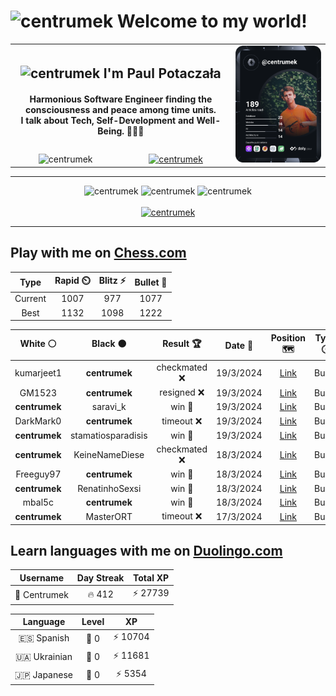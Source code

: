 <h1>
  <img
    src="https://emojis.slackmojis.com/emojis/images/1531849430/4246/blob-sunglasses.gif"
    width="30"
    alt="centrumek"
  />
  Welcome to my world!
</h1>

<table>
  <tbody>
    <tr>
      <td align="center" width="70%" colspan="2">
        <h2>
          <img
            src="https://raw.githubusercontent.com/MartinHeinz/MartinHeinz/master/wave.gif"
            width="30px"
            alt="centrumek"
          />
          I'm Paul Potaczała
        </h2>
        <h4>
          Harmonious Software Engineer finding the consciousness and peace among time units.
          <br/>
          I talk about Tech, Self-Development and Well-Being. 🌿🧘🚀
        </h4>
      </td>
      <td width="30%" rowspan="2">
        <a href="https://app.daily.dev/centrumek">
          <img
            src="./devcard.svg"
            alt="centrumek"
          />
        </a>
      </td>
    </tr>
    <tr align="center">
      <td>
        <img
          src="https://komarev.com/ghpvc/?username=centrumek&label=visitors&color=0e75b6&style=flat"
          alt="centrumek"
        >
      </td>
      <td>
        <a href="https://stackoverflow.com/users/14496012/centrumek">
          <img
            src="https://stackoverflow.com/users/flair/14496012.png?theme=dark"
            alt="centrumek"
          >
        </a>
      </td>
    </tr>
  </tbody>
</table>

---
<div align="center">
  <img 
    src="https://github-readme-stats.vercel.app/api?username=centrumek&show_icons=true&count_private=true&theme=dark&hide_border=true&hide=issues,contribs&bg_color=00000000"
    alt="centrumek"
  />
  <img
    src="https://github-readme-stats.vercel.app/api/top-langs/?username=centrumek&layout=compact&hide_border=true&theme=dark&bg_color=00000000&langs_count=6&exclude_repo=air-statistic-app"
    alt="centrumek"
  />
  <img 
    src="https://github-readme-streak-stats.herokuapp.com?user=centrumek&theme=dark&hide_border=true&background=FFFFFF00"
    alt="centrumek"
  />
  <br/>
  <br/>
  <a href="https://www.buymeacoffee.com/centrumek">
    <img
      src="https://cdn.buymeacoffee.com/buttons/v2/default-orange.png"
      height="50"
      width="210"
      alt="centrumek"
    />
  </a>
</div>

---

## Play with me on [Chess.com](https://www.chess.com/member/centrumek)

<div align="center">
<!--START_SECTION:chessStats-->
<!-- Automatically generated with https://github.com/Balastrong/chess-stats-action -->

| Type | Rapid ⏲️ | Blitz ⚡ | Bullet 🔫 |
|:---:|:---:|:---:|:---:|
| Current | 1007 | 977 | 1077 |
| Best | 1132 | 1098 | 1222 |

| White ⚪ | Black ⚫ | Result 🏆 | Date 📅 | Position 🗺️ | Type 🕕 |
|:---:|:---:|:---:|:---:|:---:|:---:|
| kumarjeet1 | **centrumek** | checkmated ❌ | 19/3/2024 | <a href="http://www.ee.unb.ca/cgi-bin/tervo/fen.pl?select=8/p1qn1Q1p/2BkR3/3P4/8/6P1/Pr3P1P/2R3K1 b - -">Link</a> | Bullet |
| GM1523 | **centrumek** | resigned ❌ | 19/3/2024 | <a href="http://www.ee.unb.ca/cgi-bin/tervo/fen.pl?select=4Qb2/p1p4p/1pkp2r1/8/2N4B/3P4/PPP3PP/R3R1K1 b - -">Link</a> | Bullet |
| **centrumek** | saravi_k | win 🥇 | 19/3/2024 | <a href="http://www.ee.unb.ca/cgi-bin/tervo/fen.pl?select=3k3r/p1pr1ppp/2Q1pq2/8/2P2P2/B1PP3P/P2K1P2/R7 b - -">Link</a> | Bullet |
| DarkMark0 | **centrumek** | timeout ❌ | 19/3/2024 | <a href="http://www.ee.unb.ca/cgi-bin/tervo/fen.pl?select=8/8/8/6k1/1P3R2/3P2P1/2P2P2/2K5 b - b3">Link</a> | Bullet |
| **centrumek** | stamatiosparadisis | win 🥇 | 19/3/2024 | <a href="http://www.ee.unb.ca/cgi-bin/tervo/fen.pl?select=8/5R2/p2kQ3/1p6/8/3PK3/8/8 b - -">Link</a> | Bullet |
| **centrumek** | KeineNameDiese | checkmated ❌ | 18/3/2024 | <a href="http://www.ee.unb.ca/cgi-bin/tervo/fen.pl?select=6r1/ppp4p/5Bk1/2P3P1/4p3/P7/3r1q1P/4K3 w - -">Link</a> | Bullet |
| Freeguy97 | **centrumek** | win 🥇 | 18/3/2024 | <a href="http://www.ee.unb.ca/cgi-bin/tervo/fen.pl?select=8/pkp5/1p1n4/3P4/8/8/PPP5/1K2r3 w - -">Link</a> | Bullet |
| **centrumek** | RenatinhoSexsi | win 🥇 | 18/3/2024 | <a href="http://www.ee.unb.ca/cgi-bin/tervo/fen.pl?select=8/4n2p/4qk1b/p3pB2/2p1P3/3P2PP/1P4K1/8 b - -">Link</a> | Bullet |
| mbal5c | **centrumek** | win 🥇 | 18/3/2024 | <a href="http://www.ee.unb.ca/cgi-bin/tervo/fen.pl?select=6rr/ppp1R3/3p2kp/8/3P4/1P5B/P1Pn1PPP/4R1K1 w - -">Link</a> | Bullet |
| **centrumek** | MasterORT | timeout ❌ | 17/3/2024 | <a href="http://www.ee.unb.ca/cgi-bin/tervo/fen.pl?select=8/8/8/2p3Kp/Pb4bP/1k6/8/8 w - -">Link</a> | Bullet |

<!--END_SECTION:chessStats-->
</div>

## Learn languages with me on [Duolingo.com](https://www.duolingo.com/profile/Centrumek)

<div align="center">
<!--START_SECTION:duolingoStats-->
<!-- Automatically generated with https://github.com/centrumek/duolingo-readme-stats-->

| Username | Day Streak | Total XP |
|:---:|:---:|:---:|
| 👤 Centrumek | 🔥 412 | ⚡ 27739 |

| Language | Level | XP |
|:---:|:---:|:---:|
| 🇪🇸 Spanish | 👑 0 | ⚡ 10704 |
| 🇺🇦 Ukrainian | 👑 0 | ⚡ 11681 |
| 🇯🇵 Japanese | 👑 0 | ⚡ 5354 |

<!--END_SECTION:duolingoStats-->
</div>
<!--
**centrumek/centrumek** is a ✨ _special_ ✨ repository because its `README.md` (this file) appears on your GitHub profile.

Here are some ideas to get you started:

- 🔭 I’m currently working on ...
- 🌱 I’m currently learning ...
- 👯 I’m looking to collaborate on ...
- 🤔 I’m looking for help with ...
- 💬 Ask me about ...
- 📫 How to reach me: ...
- 😄 Pronouns: ...
- ⚡ Fun fact: ...
-->
